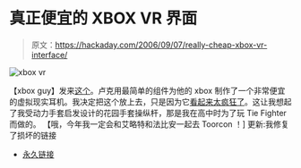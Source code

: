 # 真正便宜的 XBOX VR 界面

> 原文：<https://hackaday.com/2006/09/07/really-cheap-xbox-vr-interface/>

![xbox vr](img/fad722a345bbb66b8c9d33488682fce6.png)

【xbox guy】发来[这个](http://forums.xbox-scene.com/index.php?showtopic=521151)。卢克用最简单的组件为他的 xbox 制作了一个非常便宜的虚拟现实耳机。我决定把这个放上去，只是因为它[看起来太疯狂了](http://s82.photobucket.com/albums/j262/lukeoock459/?action=view&current=f84de3db.jpg&refPage=&imgAnch=imgAnch2)。这让我想起了我受动力手套启发设计的花园手套操纵杆，那是我在高中时为了玩 Tie Fighter 而做的。
【哦，今年我一定会和艾略特和法比安一起去 Toorcon ！]
更新:我修复了损坏的链接

*   [永久链接](http://forums.xbox-scene.com/index.php?showtopic=521151)